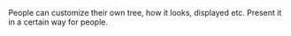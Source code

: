 People can customize their own tree, how it looks, displayed etc. Present it in a certain way for people.

